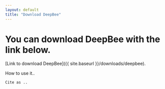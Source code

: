 ```yaml
---
layout: default
title: "Download DeepBee"
---
```



# [](#header-3)You can download DeepBee with the link below.


[Link to download DeepBee]({{ site.baseurl }}/downloads/deepbee).

How to use it..


```
Cite as ..
```
